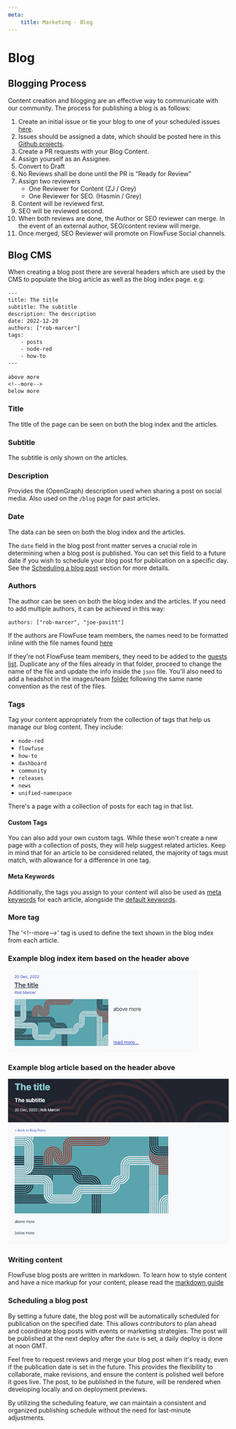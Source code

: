 ```yaml
---
meta:
    title: Marketing - Blog
---
```


# Blog

## Blogging Process

Content creation and blogging are an effective way to communicate with our community. The process for publishing a blog is as follows:

1. Create an initial issue or tie your blog to one of your scheduled issues [here](https://github.com/orgs/FlowFuse/projects/21/views/1).
2. Issues should be assigned a date, which should be posted here in this [Github projects](https://github.com/orgs/FlowFuse/projects/21/views/1).
3. Create a PR requests with your Blog Content.
4. Assign yourself as an Assignee.
5. Convert to Draft
6. No Reviews shall be done until the PR is “Ready for Review”
7. Assign two reviewers
    * One Reviewer for Content (ZJ / Grey)
    * One Reviewer for SEO. (Hasmin / Grey)
8. Content will be reviewed first.
9. SEO will be reviewed second.
10. When both reviews are done, the Author or SEO reviewer can merge. In the event of an external author, SEO/content review will merge.
11. Once merged, SEO Reviewer will promote on FlowFuse Social channels.


## Blog CMS

When creating a blog post there are several headers which are used by the CMS to populate the blog article as well as the blog index page. e.g:


```njk
---
title: The title
subtitle: The subtitle
description: The description
date: 2022-12-20
authors: ["rob-marcer"]
tags:
    - posts
    - node-red
    - how-to
---

above more
<!--more-->
below more
```

### Title

The title of the page can be seen on both the blog index and the articles.

### Subtitle

The subtitle is only shown on the articles.

### Description

Provides the (OpenGraph) description used when sharing a post on social media. Also used on the `/blog` page for past articles.

### Date

The data can be seen on both the blog index and the articles.

The `date` field in the blog post front matter serves a crucial role in determining when a blog post is published. You can set this field to a future date if you wish to schedule your blog post for publication on a specific day. See the [Scheduling a blog post](#scheduling-a-blog-post) section for more details.

### Authors

The author can be seen on both the blog index and the articles. If you need to add multiple authors, it can be achieved in this way:
```njk
authors: ["rob-marcer", "joe-pavitt"]
```
If the authors are FlowFuse team members, the names need to be formatted inline with the file names found [here](https://github.com/FlowFuse/website/tree/main/src/_data/team)

If they're not FlowFuse team members, they need to be added to the [guests list](https://github.com/FlowFuse/website/tree/main/src/_data/guests). Duplicate any of the files already in that folder, proceed to change the name of the file and update the info inside the `json` file. You'll also need to add a headshot in the images/team [folder](https://github.com/FlowFuse/website/tree/main/src/images/team) following the same name convention as the rest of the files.

### Tags

Tag your content appropriately from the collection of tags that help us manage our blog content. They include:

- `node-red`
- `flowfuse`
- `how-to`
- `dashboard`
- `community`
- `releases`
- `news`
- `unified-namespace`

There's a page with a collection of posts for each tag in that list.

#### Custom Tags

You can also add your own custom tags. While these won't create a new page with a collection of posts, they will help suggest related articles. Keep in mind that for an article to be considered related, the majority of tags must match, with allowance for a difference in one tag.

#### Meta Keywords

Additionally, the tags you assign to your content will also be used as [meta keywords](/handbook/customer/marketing/website/#meta-keywords) for each article, alongside the [default keywords](/handbook/customer/marketing/website#default-keywords).

### More tag

The '\<\!\-\-more\-\-\>' tag is used to define the text shown in the blog index from each article.

### Example blog index item based on the header above

![Example of how the headers are shown on the blog index](./images/blog-index.png)

### Example blog article based on the header above

![Example of how the headers are shown on blog articles](./images/blog-article.png)

### Writing content

FlowFuse blog posts are written in markdown. To learn how to style content and
have a nice markup for your content, please read the [markdown guide](/handbook/company/guides/markdown/)

### Scheduling a blog post

By setting a future date, the blog post will be automatically scheduled for publication on the specified date. This allows contributors to plan ahead and coordinate blog posts with events or marketing strategies. The post will be published at the next deploy after the `date` is set, a daily deploy is done at noon GMT.

Feel free to request reviews and merge your blog post when it's ready, even if the publication date is set in the future. This provides the flexibility to collaborate, make revisions, and ensure the content is polished well before it goes live.
The post, to be published in the future, will be rendered when developing locally and on deployment previews.

By utilizing the scheduling feature, we can maintain a consistent and organized publishing schedule without the need for last-minute adjustments.
